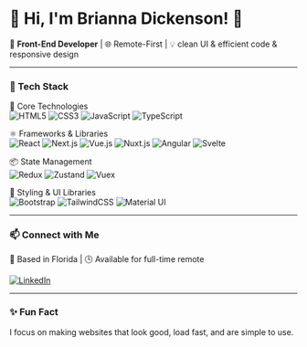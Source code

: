 # 🎀 Hi, I'm Brianna Dickenson! 🎀

🎨 **Front-End Developer** | 🌐 Remote-First | 💡 clean UI & efficient code & responsive design

---

### 🚀 Tech Stack

🧰 Core Technologies  
![HTML5](https://img.shields.io/badge/HTML5-E34F26?style=flat-square&logo=html5&logoColor=white) 
![CSS3](https://img.shields.io/badge/CSS3-1572B6?style=flat-square&logo=css3&logoColor=white) 
![JavaScript](https://img.shields.io/badge/JavaScript-F7DF1E?style=flat-square&logo=javascript&logoColor=black) 
![TypeScript](https://img.shields.io/badge/-TypeScript-3178C6?style=flat-square&logo=typescript&logoColor=white)  

⚛️ Frameworks & Libraries  
![React](https://img.shields.io/badge/-React-61DAFB?style=flat-square&logo=react&logoColor=black) 
![Next.js](https://img.shields.io/badge/-Next.js-000?style=flat-square&logo=nextdotjs&logoColor=white) 
![Vue.js](https://img.shields.io/badge/-Vue.js-42B883?style=flat-square&logo=vue.js&logoColor=white) 
![Nuxt.js](https://img.shields.io/badge/Nuxt.js-00DC82?style=flat-square&logo=nuxt.js&logoColor=white) 
![Angular](https://img.shields.io/badge/Angular-DD0031?style=flat-square&logo=angular&logoColor=white) 
![Svelte](https://img.shields.io/badge/Svelte-FF3E00?style=flat-square&logo=svelte&logoColor=white)  

📦 State Management  
![Redux](https://img.shields.io/badge/Redux-764ABC?style=flat-square&logo=redux&logoColor=white) 
![Zustand](https://img.shields.io/badge/Zustand-000000?style=flat-square&logo=zustand&logoColor=white) 
![Vuex](https://img.shields.io/badge/Vuex-4FC08D?style=flat-square&logo=vue.js&logoColor=white)  

🎨 Styling & UI Libraries  
![Bootstrap](https://img.shields.io/badge/Bootstrap-7952B3?style=flat-square&logo=bootstrap&logoColor=white) 
![TailwindCSS](https://img.shields.io/badge/-Tailwind-38B2AC?style=flat-square&logo=tailwind-css&logoColor=white) 
![Material UI](https://img.shields.io/badge/-MaterialUI-0081CB?style=flat-square&logo=mui&logoColor=white)


---


### 📫 Connect with Me
📍 Based in Florida | 🕓 Available for full-time remote

[![LinkedIn](https://img.shields.io/badge/-LinkedIn-0077B5?style=flat-square&logo=linkedin&logoColor=white)](https://www.linkedin.com/in/brianna-dickenson-9555515b) 

---

### ✨ Fun Fact  
I focus on making websites that look good, load fast, and are simple to use.
